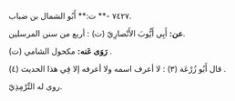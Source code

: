 ٧٤٢٧ -** ت:** أَبُو الشمال بن ضباب.

**عن:** أَبِي أَيُّوبَ الأَنْصارِيّ (ت) : أربع من سنن المرسلين.

**رَوَى عَنه:** مكحول الشامي (ت) .

قال أَبُو زُرْعَة (٣) : لا أعرف اسمه ولا أعرفه إلا فِي هذا الحديث (٤) .

روى له التِّرْمِذِيّ.
